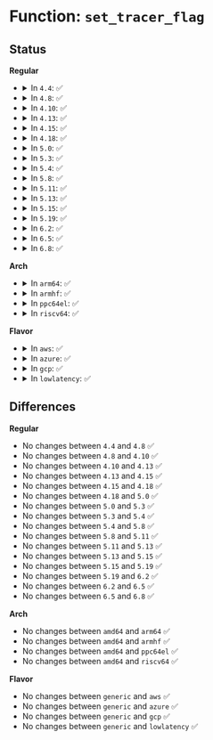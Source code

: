 # Function: <code>set_tracer_flag</code>

## Status
<b>Regular</b>
<ul>
<li>
<details>
<summary>In <code>4.4</code>: ✅</summary>

```c
int set_tracer_flag(struct trace_array *tr, unsigned int mask, int enabled);
```

**Collision:** Unique Global

**Inline:** No

**Transformation:** False

**Instances:**

```
In kernel/trace/trace.c (ffffffff81151d50)
Location: kernel/trace/trace.c:3549
Inline: False
Direct callers:
  - kernel/trace/trace.c:trace_set_options
  - kernel/trace/trace.c:trace_options_core_write
  - kernel/trace/trace_sched_wakeup.c:wakeup_tracer_reset
  - kernel/trace/trace_sched_wakeup.c:wakeup_tracer_reset
  - kernel/trace/trace_sched_wakeup.c:__wakeup_tracer_init
  - kernel/trace/trace_sched_wakeup.c:__wakeup_tracer_init
```
**Symbols:**

```
ffffffff81151d50-ffffffff81151e4b: set_tracer_flag (STB_GLOBAL)
```
</details>
</li>
<li>
<details>
<summary>In <code>4.8</code>: ✅</summary>

```c
int set_tracer_flag(struct trace_array *tr, unsigned int mask, int enabled);
```

**Collision:** Unique Global

**Inline:** No

**Transformation:** False

**Instances:**

```
In kernel/trace/trace.c (ffffffff8115add0)
Location: kernel/trace/trace.c:3886
Inline: False
Direct callers:
  - kernel/trace/trace.c:instance_rmdir
  - kernel/trace/trace.c:trace_options_core_write
  - kernel/trace/trace.c:trace_set_options
  - kernel/trace/trace_sched_wakeup.c:wakeup_tracer_reset
  - kernel/trace/trace_sched_wakeup.c:wakeup_tracer_reset
  - kernel/trace/trace_sched_wakeup.c:__wakeup_tracer_init
  - kernel/trace/trace_sched_wakeup.c:__wakeup_tracer_init
```
**Symbols:**

```
ffffffff8115add0-ffffffff8115aedd: set_tracer_flag (STB_GLOBAL)
```
</details>
</li>
<li>
<details>
<summary>In <code>4.10</code>: ✅</summary>

```c
int set_tracer_flag(struct trace_array *tr, unsigned int mask, int enabled);
```

**Collision:** Unique Global

**Inline:** No

**Transformation:** False

**Instances:**

```
In kernel/trace/trace.c (ffffffff811655e0)
Location: kernel/trace/trace.c:4110
Inline: False
Direct callers:
  - kernel/trace/trace.c:instance_rmdir
  - kernel/trace/trace.c:trace_options_core_write
  - kernel/trace/trace.c:trace_set_options
  - kernel/trace/trace_sched_wakeup.c:wakeup_tracer_reset
  - kernel/trace/trace_sched_wakeup.c:wakeup_tracer_reset
  - kernel/trace/trace_sched_wakeup.c:__wakeup_tracer_init
  - kernel/trace/trace_sched_wakeup.c:__wakeup_tracer_init
```
**Symbols:**

```
ffffffff811655e0-ffffffff811656ed: set_tracer_flag (STB_GLOBAL)
```
</details>
</li>
<li>
<details>
<summary>In <code>4.13</code>: ✅</summary>

```c
int set_tracer_flag(struct trace_array *tr, unsigned int mask, int enabled);
```

**Collision:** Unique Global

**Inline:** No

**Transformation:** False

**Instances:**

```
In kernel/trace/trace.c (ffffffff81168b30)
Location: kernel/trace/trace.c:4340
Inline: False
Direct callers:
  - kernel/trace/trace.c:instance_rmdir
  - kernel/trace/trace.c:trace_options_core_write
  - kernel/trace/trace.c:trace_set_options
  - kernel/trace/trace_sched_wakeup.c:wakeup_tracer_reset
  - kernel/trace/trace_sched_wakeup.c:wakeup_tracer_reset
  - kernel/trace/trace_sched_wakeup.c:__wakeup_tracer_init
  - kernel/trace/trace_sched_wakeup.c:__wakeup_tracer_init
```
**Symbols:**

```
ffffffff81168b30-ffffffff81168cb1: set_tracer_flag (STB_GLOBAL)
```
</details>
</li>
<li>
<details>
<summary>In <code>4.15</code>: ✅</summary>

```c
int set_tracer_flag(struct trace_array *tr, unsigned int mask, int enabled);
```

**Collision:** Unique Global

**Inline:** No

**Transformation:** False

**Instances:**

```
In kernel/trace/trace.c (ffffffff81175ad0)
Location: kernel/trace/trace.c:4344
Inline: False
Direct callers:
  - kernel/trace/trace.c:instance_rmdir
  - kernel/trace/trace.c:trace_options_core_write
  - kernel/trace/trace.c:trace_set_options
  - kernel/trace/trace_sched_wakeup.c:wakeup_tracer_reset
  - kernel/trace/trace_sched_wakeup.c:wakeup_tracer_reset
  - kernel/trace/trace_sched_wakeup.c:__wakeup_tracer_init
  - kernel/trace/trace_sched_wakeup.c:__wakeup_tracer_init
```
**Symbols:**

```
ffffffff81175ad0-ffffffff81175c54: set_tracer_flag (STB_GLOBAL)
```
</details>
</li>
<li>
<details>
<summary>In <code>4.18</code>: ✅</summary>

```c
int set_tracer_flag(struct trace_array *tr, unsigned int mask, int enabled);
```

**Collision:** Unique Global

**Inline:** No

**Transformation:** False

**Instances:**

```
In kernel/trace/trace.c (ffffffff81184a70)
Location: kernel/trace/trace.c:4350
Inline: False
Direct callers:
  - kernel/trace/trace.c:instance_rmdir
  - kernel/trace/trace.c:trace_options_core_write
  - kernel/trace/trace.c:trace_set_options
  - kernel/trace/trace_sched_wakeup.c:wakeup_tracer_reset
  - kernel/trace/trace_sched_wakeup.c:wakeup_tracer_reset
  - kernel/trace/trace_sched_wakeup.c:__wakeup_tracer_init
  - kernel/trace/trace_sched_wakeup.c:__wakeup_tracer_init
```
**Symbols:**

```
ffffffff81184a70-ffffffff81184bd9: set_tracer_flag (STB_GLOBAL)
```
</details>
</li>
<li>
<details>
<summary>In <code>5.0</code>: ✅</summary>

```c
int set_tracer_flag(struct trace_array *tr, unsigned int mask, int enabled);
```

**Collision:** Unique Global

**Inline:** No

**Transformation:** False

**Instances:**

```
In kernel/trace/trace.c (ffffffff811923a0)
Location: kernel/trace/trace.c:4354
Inline: False
Direct callers:
  - kernel/trace/trace.c:instance_rmdir
  - kernel/trace/trace.c:trace_options_core_write
  - kernel/trace/trace.c:trace_set_options
  - kernel/trace/trace_sched_wakeup.c:wakeup_tracer_reset
  - kernel/trace/trace_sched_wakeup.c:wakeup_tracer_reset
  - kernel/trace/trace_sched_wakeup.c:__wakeup_tracer_init
  - kernel/trace/trace_sched_wakeup.c:__wakeup_tracer_init
```
**Symbols:**

```
ffffffff811923a0-ffffffff81192509: set_tracer_flag (STB_GLOBAL)
```
</details>
</li>
<li>
<details>
<summary>In <code>5.3</code>: ✅</summary>

```c
int set_tracer_flag(struct trace_array *tr, unsigned int mask, int enabled);
```

**Collision:** Unique Global

**Inline:** No

**Transformation:** False

**Instances:**

```
In kernel/trace/trace.c (ffffffff8119fd00)
Location: kernel/trace/trace.c:4559
Inline: False
Direct callers:
  - kernel/trace/trace.c:trace_options_core_write
  - kernel/trace/trace.c:trace_set_options
  - kernel/trace/trace_sched_wakeup.c:wakeup_tracer_reset
  - kernel/trace/trace_sched_wakeup.c:wakeup_tracer_reset
  - kernel/trace/trace_sched_wakeup.c:__wakeup_tracer_init
  - kernel/trace/trace_sched_wakeup.c:__wakeup_tracer_init
```
**Symbols:**

```
ffffffff8119fd00-ffffffff8119fe7e: set_tracer_flag (STB_GLOBAL)
```
</details>
</li>
<li>
<details>
<summary>In <code>5.4</code>: ✅</summary>

```c
int set_tracer_flag(struct trace_array *tr, unsigned int mask, int enabled);
```

**Collision:** Unique Global

**Inline:** No

**Transformation:** False

**Instances:**

```
In kernel/trace/trace.c (ffffffff811ab6f0)
Location: kernel/trace/trace.c:4599
Inline: False
Direct callers:
  - kernel/trace/trace.c:trace_options_core_write
  - kernel/trace/trace.c:trace_set_options
  - kernel/trace/trace_sched_wakeup.c:wakeup_tracer_reset
  - kernel/trace/trace_sched_wakeup.c:wakeup_tracer_reset
  - kernel/trace/trace_sched_wakeup.c:__wakeup_tracer_init
  - kernel/trace/trace_sched_wakeup.c:__wakeup_tracer_init
```
**Symbols:**

```
ffffffff811ab6f0-ffffffff811ab867: set_tracer_flag (STB_GLOBAL)
```
</details>
</li>
<li>
<details>
<summary>In <code>5.8</code>: ✅</summary>

```c
int set_tracer_flag(struct trace_array *tr, unsigned int mask, int enabled);
```

**Collision:** Unique Global

**Inline:** No

**Transformation:** False

**Instances:**

```
In kernel/trace/trace.c (ffffffff811c3b40)
Location: kernel/trace/trace.c:4802
Inline: False
Direct callers:
  - kernel/trace/trace.c:trace_options_core_write
  - kernel/trace/trace.c:trace_set_options
  - kernel/trace/trace_sched_wakeup.c:wakeup_tracer_reset
  - kernel/trace/trace_sched_wakeup.c:wakeup_tracer_reset
  - kernel/trace/trace_sched_wakeup.c:wakeup_dl_tracer_init
  - kernel/trace/trace_sched_wakeup.c:wakeup_dl_tracer_init
  - kernel/trace/trace_sched_wakeup.c:wakeup_rt_tracer_init
  - kernel/trace/trace_sched_wakeup.c:wakeup_rt_tracer_init
  - kernel/trace/trace_sched_wakeup.c:wakeup_tracer_init
  - kernel/trace/trace_sched_wakeup.c:wakeup_tracer_init
```
**Symbols:**

```
ffffffff811c3b40-ffffffff811c3cbf: set_tracer_flag (STB_GLOBAL)
```
</details>
</li>
<li>
<details>
<summary>In <code>5.11</code>: ✅</summary>

```c
int set_tracer_flag(struct trace_array *tr, unsigned int mask, int enabled);
```

**Collision:** Unique Global

**Inline:** No

**Transformation:** False

**Instances:**

```
In kernel/trace/trace.c (ffffffff811c1750)
Location: kernel/trace/trace.c:4870
Inline: False
Direct callers:
  - kernel/trace/trace.c:trace_options_core_write
  - kernel/trace/trace.c:trace_set_options
  - kernel/trace/trace_sched_wakeup.c:wakeup_tracer_reset
  - kernel/trace/trace_sched_wakeup.c:wakeup_tracer_reset
  - kernel/trace/trace_sched_wakeup.c:wakeup_dl_tracer_init
  - kernel/trace/trace_sched_wakeup.c:wakeup_dl_tracer_init
  - kernel/trace/trace_sched_wakeup.c:wakeup_rt_tracer_init
  - kernel/trace/trace_sched_wakeup.c:wakeup_rt_tracer_init
  - kernel/trace/trace_sched_wakeup.c:wakeup_tracer_init
  - kernel/trace/trace_sched_wakeup.c:wakeup_tracer_init
```
**Symbols:**

```
ffffffff811c1750-ffffffff811c18cf: set_tracer_flag (STB_GLOBAL)
```
</details>
</li>
<li>
<details>
<summary>In <code>5.13</code>: ✅</summary>

```c
int set_tracer_flag(struct trace_array *tr, unsigned int mask, int enabled);
```

**Collision:** Unique Global

**Inline:** No

**Transformation:** False

**Instances:**

```
In kernel/trace/trace.c (ffffffff811c2780)
Location: kernel/trace/trace.c:5208
Inline: False
Direct callers:
  - kernel/trace/trace.c:trace_options_core_write
  - kernel/trace/trace.c:trace_set_options
  - kernel/trace/trace_sched_wakeup.c:wakeup_tracer_reset
  - kernel/trace/trace_sched_wakeup.c:wakeup_tracer_reset
  - kernel/trace/trace_sched_wakeup.c:__wakeup_tracer_init
  - kernel/trace/trace_sched_wakeup.c:__wakeup_tracer_init
```
**Symbols:**

```
ffffffff811c2780-ffffffff811c2927: set_tracer_flag (STB_GLOBAL)
```
</details>
</li>
<li>
<details>
<summary>In <code>5.15</code>: ✅</summary>

```c
int set_tracer_flag(struct trace_array *tr, unsigned int mask, int enabled);
```

**Collision:** Unique Global

**Inline:** No

**Transformation:** False

**Instances:**

```
In kernel/trace/trace.c (ffffffff811ed460)
Location: kernel/trace/trace.c:5282
Inline: False
Direct callers:
  - kernel/trace/trace.c:trace_options_core_write
  - kernel/trace/trace.c:trace_set_options
  - kernel/trace/trace_sched_wakeup.c:wakeup_tracer_reset
  - kernel/trace/trace_sched_wakeup.c:wakeup_tracer_reset
  - kernel/trace/trace_sched_wakeup.c:__wakeup_tracer_init
  - kernel/trace/trace_sched_wakeup.c:__wakeup_tracer_init
```
**Symbols:**

```
ffffffff811ed460-ffffffff811ed607: set_tracer_flag (STB_GLOBAL)
```
</details>
</li>
<li>
<details>
<summary>In <code>5.19</code>: ✅</summary>

```c
int set_tracer_flag(struct trace_array *tr, unsigned int mask, int enabled);
```

**Collision:** Unique Global

**Inline:** No

**Transformation:** False

**Instances:**

```
In kernel/trace/trace.c (ffffffff81225630)
Location: kernel/trace/trace.c:5283
Inline: False
Direct callers:
  - kernel/trace/trace.c:trace_options_core_write
  - kernel/trace/trace.c:trace_set_options
  - kernel/trace/trace_sched_wakeup.c:wakeup_tracer_reset
  - kernel/trace/trace_sched_wakeup.c:wakeup_tracer_reset
  - kernel/trace/trace_sched_wakeup.c:__wakeup_tracer_init
  - kernel/trace/trace_sched_wakeup.c:__wakeup_tracer_init
```
**Symbols:**

```
ffffffff81225630-ffffffff812257d2: set_tracer_flag (STB_GLOBAL)
```
</details>
</li>
<li>
<details>
<summary>In <code>6.2</code>: ✅</summary>

```c
int set_tracer_flag(struct trace_array *tr, unsigned int mask, int enabled);
```

**Collision:** Unique Global

**Inline:** No

**Transformation:** False

**Instances:**

```
In kernel/trace/trace.c (ffffffff81270870)
Location: kernel/trace/trace.c:5307
Inline: False
Direct callers:
  - kernel/trace/trace.c:trace_options_core_write
  - kernel/trace/trace.c:trace_set_options
  - kernel/trace/trace_sched_wakeup.c:wakeup_tracer_reset
  - kernel/trace/trace_sched_wakeup.c:wakeup_tracer_reset
  - kernel/trace/trace_sched_wakeup.c:__wakeup_tracer_init
  - kernel/trace/trace_sched_wakeup.c:__wakeup_tracer_init
```
**Symbols:**

```
ffffffff81270870-ffffffff81270a12: set_tracer_flag (STB_GLOBAL)
```
</details>
</li>
<li>
<details>
<summary>In <code>6.5</code>: ✅</summary>

```c
int set_tracer_flag(struct trace_array *tr, unsigned int mask, int enabled);
```

**Collision:** Unique Global

**Inline:** No

**Transformation:** False

**Instances:**

```
In kernel/trace/trace.c (ffffffff81287b40)
Location: kernel/trace/trace.c:5419
Inline: False
Direct callers:
  - kernel/trace/trace.c:trace_options_core_write
  - kernel/trace/trace.c:trace_set_options
  - kernel/trace/trace_sched_wakeup.c:wakeup_tracer_reset
  - kernel/trace/trace_sched_wakeup.c:wakeup_tracer_reset
  - kernel/trace/trace_sched_wakeup.c:__wakeup_tracer_init
  - kernel/trace/trace_sched_wakeup.c:__wakeup_tracer_init
```
**Symbols:**

```
ffffffff81287b40-ffffffff81287ce2: set_tracer_flag (STB_GLOBAL)
```
</details>
</li>
<li>
<details>
<summary>In <code>6.8</code>: ✅</summary>

```c
int set_tracer_flag(struct trace_array *tr, unsigned int mask, int enabled);
```

**Collision:** Unique Global

**Inline:** No

**Transformation:** False

**Instances:**

```
In kernel/trace/trace.c (ffffffff812a2e50)
Location: kernel/trace/trace.c:5437
Inline: False
Direct callers:
  - kernel/trace/trace.c:trace_options_core_write
  - kernel/trace/trace.c:trace_set_options
  - kernel/trace/trace_sched_wakeup.c:wakeup_tracer_reset
  - kernel/trace/trace_sched_wakeup.c:wakeup_tracer_reset
  - kernel/trace/trace_sched_wakeup.c:__wakeup_tracer_init
  - kernel/trace/trace_sched_wakeup.c:__wakeup_tracer_init
```
**Symbols:**

```
ffffffff812a2e50-ffffffff812a2ff2: set_tracer_flag (STB_GLOBAL)
```
</details>
</li>
</ul>
<b>Arch</b>
<ul>
<li>
<details>
<summary>In <code>arm64</code>: ✅</summary>

```c
int set_tracer_flag(struct trace_array *tr, unsigned int mask, int enabled);
```

**Collision:** Unique Global

**Inline:** No

**Transformation:** False

**Instances:**

```
In kernel/trace/trace.c (ffff8000102284b0)
Location: kernel/trace/trace.c:4599
Inline: False
Direct callers:
  - kernel/trace/trace.c:trace_options_core_write
  - kernel/trace/trace.c:trace_set_options
  - kernel/trace/trace_sched_wakeup.c:wakeup_tracer_reset
  - kernel/trace/trace_sched_wakeup.c:wakeup_tracer_reset
  - kernel/trace/trace_sched_wakeup.c:__wakeup_tracer_init
  - kernel/trace/trace_sched_wakeup.c:__wakeup_tracer_init
```
**Symbols:**

```
ffff8000102284b0-ffff800010228668: set_tracer_flag (STB_GLOBAL)
```
</details>
</li>
<li>
<details>
<summary>In <code>armhf</code>: ✅</summary>

```c
int set_tracer_flag(struct trace_array *tr, unsigned int mask, int enabled);
```

**Collision:** Unique Global

**Inline:** No

**Transformation:** False

**Instances:**

```
In kernel/trace/trace.c (c0465b20)
Location: kernel/trace/trace.c:4599
Inline: False
Direct callers:
  - kernel/trace/trace.c:trace_set_options
  - kernel/trace/trace_sched_wakeup.c:wakeup_tracer_reset
  - kernel/trace/trace_sched_wakeup.c:wakeup_tracer_reset
  - kernel/trace/trace_sched_wakeup.c:__wakeup_tracer_init
  - kernel/trace/trace_sched_wakeup.c:__wakeup_tracer_init
```
**Symbols:**

```
c0465b20-c0465cac: set_tracer_flag (STB_GLOBAL)
```
</details>
</li>
<li>
<details>
<summary>In <code>ppc64el</code>: ✅</summary>

```c
int set_tracer_flag(struct trace_array *tr, unsigned int mask, int enabled);
```

**Collision:** Unique Global

**Inline:** No

**Transformation:** False

**Instances:**

```
In kernel/trace/trace.c (c0000000002aee80)
Location: kernel/trace/trace.c:4599
Inline: False
Direct callers:
  - kernel/trace/trace.c:trace_options_core_write
  - kernel/trace/trace.c:trace_set_options
  - kernel/trace/trace_sched_wakeup.c:wakeup_tracer_reset
  - kernel/trace/trace_sched_wakeup.c:wakeup_tracer_reset
  - kernel/trace/trace_sched_wakeup.c:__wakeup_tracer_init
  - kernel/trace/trace_sched_wakeup.c:__wakeup_tracer_init
```
**Symbols:**

```
c0000000002aee80-c0000000002af0f4: set_tracer_flag (STB_GLOBAL)
```
</details>
</li>
<li>
<details>
<summary>In <code>riscv64</code>: ✅</summary>

```c
int set_tracer_flag(struct trace_array *tr, unsigned int mask, int enabled);
```

**Collision:** Unique Global

**Inline:** No

**Transformation:** False

**Instances:**

```
In kernel/trace/trace.c (ffffffe000182e42)
Location: kernel/trace/trace.c:4599
Inline: False
Direct callers:
  - kernel/trace/trace.c:trace_options_core_write
  - kernel/trace/trace.c:trace_set_options
  - kernel/trace/trace_sched_wakeup.c:wakeup_tracer_reset
  - kernel/trace/trace_sched_wakeup.c:wakeup_tracer_reset
  - kernel/trace/trace_sched_wakeup.c:__wakeup_tracer_init
  - kernel/trace/trace_sched_wakeup.c:__wakeup_tracer_init
```
**Symbols:**

```
ffffffe000182e42-ffffffe000182faa: set_tracer_flag (STB_GLOBAL)
```
</details>
</li>
</ul>
<b>Flavor</b>
<ul>
<li>
<details>
<summary>In <code>aws</code>: ✅</summary>

```c
int set_tracer_flag(struct trace_array *tr, unsigned int mask, int enabled);
```

**Collision:** Unique Global

**Inline:** No

**Transformation:** False

**Instances:**

```
In kernel/trace/trace.c (ffffffff811a3d10)
Location: kernel/trace/trace.c:4599
Inline: False
Direct callers:
  - kernel/trace/trace.c:trace_options_core_write
  - kernel/trace/trace.c:trace_set_options
  - kernel/trace/trace_sched_wakeup.c:wakeup_tracer_reset
  - kernel/trace/trace_sched_wakeup.c:wakeup_tracer_reset
  - kernel/trace/trace_sched_wakeup.c:__wakeup_tracer_init
  - kernel/trace/trace_sched_wakeup.c:__wakeup_tracer_init
```
**Symbols:**

```
ffffffff811a3d10-ffffffff811a3e87: set_tracer_flag (STB_GLOBAL)
```
</details>
</li>
<li>
<details>
<summary>In <code>azure</code>: ✅</summary>

```c
int set_tracer_flag(struct trace_array *tr, unsigned int mask, int enabled);
```

**Collision:** Unique Global

**Inline:** No

**Transformation:** False

**Instances:**

```
In kernel/trace/trace.c (ffffffff81196ce0)
Location: kernel/trace/trace.c:4599
Inline: False
Direct callers:
  - kernel/trace/trace.c:trace_options_core_write
  - kernel/trace/trace.c:trace_set_options
  - kernel/trace/trace_sched_wakeup.c:wakeup_tracer_reset
  - kernel/trace/trace_sched_wakeup.c:wakeup_tracer_reset
  - kernel/trace/trace_sched_wakeup.c:__wakeup_tracer_init
  - kernel/trace/trace_sched_wakeup.c:__wakeup_tracer_init
```
**Symbols:**

```
ffffffff81196ce0-ffffffff81196e57: set_tracer_flag (STB_GLOBAL)
```
</details>
</li>
<li>
<details>
<summary>In <code>gcp</code>: ✅</summary>

```c
int set_tracer_flag(struct trace_array *tr, unsigned int mask, int enabled);
```

**Collision:** Unique Global

**Inline:** No

**Transformation:** False

**Instances:**

```
In kernel/trace/trace.c (ffffffff811a1ae0)
Location: kernel/trace/trace.c:4599
Inline: False
Direct callers:
  - kernel/trace/trace.c:trace_options_core_write
  - kernel/trace/trace.c:trace_set_options
  - kernel/trace/trace_sched_wakeup.c:wakeup_tracer_reset
  - kernel/trace/trace_sched_wakeup.c:wakeup_tracer_reset
  - kernel/trace/trace_sched_wakeup.c:__wakeup_tracer_init
  - kernel/trace/trace_sched_wakeup.c:__wakeup_tracer_init
```
**Symbols:**

```
ffffffff811a1ae0-ffffffff811a1c57: set_tracer_flag (STB_GLOBAL)
```
</details>
</li>
<li>
<details>
<summary>In <code>lowlatency</code>: ✅</summary>

```c
int set_tracer_flag(struct trace_array *tr, unsigned int mask, int enabled);
```

**Collision:** Unique Global

**Inline:** No

**Transformation:** False

**Instances:**

```
In kernel/trace/trace.c (ffffffff811af870)
Location: kernel/trace/trace.c:4599
Inline: False
Direct callers:
  - kernel/trace/trace.c:trace_options_core_write
  - kernel/trace/trace.c:trace_set_options
  - kernel/trace/trace_sched_wakeup.c:wakeup_tracer_reset
  - kernel/trace/trace_sched_wakeup.c:wakeup_tracer_reset
  - kernel/trace/trace_sched_wakeup.c:__wakeup_tracer_init
  - kernel/trace/trace_sched_wakeup.c:__wakeup_tracer_init
```
**Symbols:**

```
ffffffff811af870-ffffffff811af9e7: set_tracer_flag (STB_GLOBAL)
```
</details>
</li>
</ul>

## Differences
<b>Regular</b>
<ul>
<li>
No changes between <code>4.4</code> and <code>4.8</code> ✅
</li>
<li>
No changes between <code>4.8</code> and <code>4.10</code> ✅
</li>
<li>
No changes between <code>4.10</code> and <code>4.13</code> ✅
</li>
<li>
No changes between <code>4.13</code> and <code>4.15</code> ✅
</li>
<li>
No changes between <code>4.15</code> and <code>4.18</code> ✅
</li>
<li>
No changes between <code>4.18</code> and <code>5.0</code> ✅
</li>
<li>
No changes between <code>5.0</code> and <code>5.3</code> ✅
</li>
<li>
No changes between <code>5.3</code> and <code>5.4</code> ✅
</li>
<li>
No changes between <code>5.4</code> and <code>5.8</code> ✅
</li>
<li>
No changes between <code>5.8</code> and <code>5.11</code> ✅
</li>
<li>
No changes between <code>5.11</code> and <code>5.13</code> ✅
</li>
<li>
No changes between <code>5.13</code> and <code>5.15</code> ✅
</li>
<li>
No changes between <code>5.15</code> and <code>5.19</code> ✅
</li>
<li>
No changes between <code>5.19</code> and <code>6.2</code> ✅
</li>
<li>
No changes between <code>6.2</code> and <code>6.5</code> ✅
</li>
<li>
No changes between <code>6.5</code> and <code>6.8</code> ✅
</li>
</ul>
<b>Arch</b>
<ul>
<li>
No changes between <code>amd64</code> and <code>arm64</code> ✅
</li>
<li>
No changes between <code>amd64</code> and <code>armhf</code> ✅
</li>
<li>
No changes between <code>amd64</code> and <code>ppc64el</code> ✅
</li>
<li>
No changes between <code>amd64</code> and <code>riscv64</code> ✅
</li>
</ul>
<b>Flavor</b>
<ul>
<li>
No changes between <code>generic</code> and <code>aws</code> ✅
</li>
<li>
No changes between <code>generic</code> and <code>azure</code> ✅
</li>
<li>
No changes between <code>generic</code> and <code>gcp</code> ✅
</li>
<li>
No changes between <code>generic</code> and <code>lowlatency</code> ✅
</li>
</ul>
